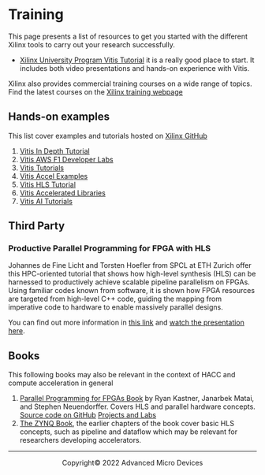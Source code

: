 # Training

This page presents a list of resources to get you started with the different Xilinx tools to carry out your research successfully.

- [Xilinx University Program Vitis Tutorial](https://xilinx.github.io/xup_compute_acceleration/) it is a really good place to start. It includes both video presentations and hands-on experience with Vitis.

Xilinx also provides commercial training courses on a wide range of topics. Find the latest courses on the [Xilinx training webpage](https://www.xilinx.com/training/customer-training.html)

## Hands-on examples

This list cover examples and tutorials hosted on [Xilinx GitHub](https://github.com/Xilinx)

1. [Vitis In Depth Tutorial](https://github.com/Xilinx/Vitis-In-Depth-Tutorial)
1. [Vitis AWS F1 Developer Labs](https://github.com/Xilinx/Vitis-AWS-F1-Developer-Labs)
1. [Vitis Tutorials](https://github.com/Xilinx/Vitis-Tutorials)
1. [Vitis Accel Examples](https://github.com/Xilinx/Vitis_Accel_Examples)
1. [Vitis HLS Tutorial](https://github.com/Xilinx/HLS-Tiny-Tutorials)
1. [Vitis Accelerated Libraries](https://github.com/Xilinx/Vitis_Libraries)
1. [Vitis AI Tutorials](https://github.com/Xilinx/Vitis-AI-Tutorials)

## Third Party 

### Productive Parallel Programming for FPGA with HLS

Johannes de Fine Licht and Torsten Hoefler from SPCL at ETH Zurich offer this HPC-oriented tutorial that shows how high-level synthesis (HLS) can be harnessed to productively achieve scalable pipeline parallelism on FPGAs. Using familiar codes known from software, it is shown how FPGA resources are targeted from high-level C++ code, guiding the mapping from imperative code to hardware to enable massively parallel designs.

You can find out more information in [this link](https://spcl.inf.ethz.ch/Teaching/hls-tutorial/) and [watch the presentation here](https://youtu.be/2UvUP2hxMyI).

## Books

This following books may also be relevant in the context of HACC and compute acceleration in general

1. [Parallel Programming for FPGAs Book](https://arxiv.org/pdf/1805.03648.pdf) by Ryan Kastner, Janarbek Matai, and Stephen Neuendorffer. Covers HLS and parallel hardware concepts.  
   [Source code on GitHub](https://github.com/KastnerRG/pp4fpgas) [Projects and Labs](https://pp4fpgas.readthedocs.io/en/latest/)
1. [The ZYNQ Book](http://www.zynqbook.com/), the earlier chapters of the book cover basic HLS concepts, such as pipeline and dataflow which may be relevant for researchers developing accelerators.


---------------------------------------
<p align="center">Copyright&copy; 2022 Advanced Micro Devices</p>
